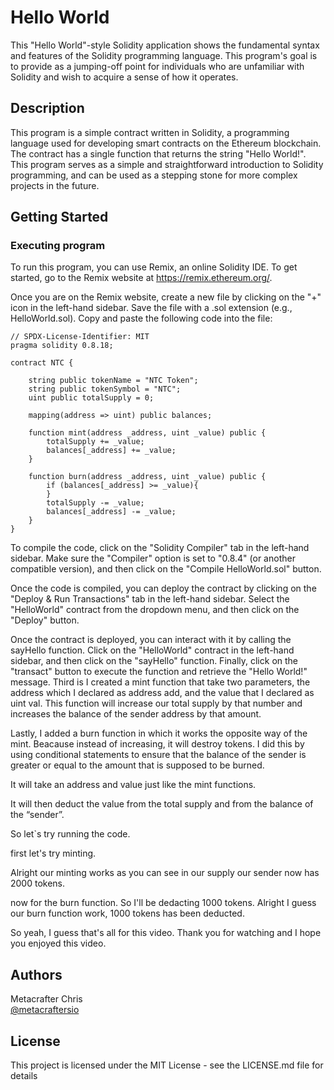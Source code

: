 # Hello World

This "Hello World"-style Solidity application shows the fundamental syntax and features of the Solidity programming language. This program's goal is to provide as a jumping-off point for individuals who are unfamiliar with Solidity and wish to acquire a sense of how it operates.

## Description

This program is a simple contract written in Solidity, a programming language used for developing smart contracts on the Ethereum blockchain. The contract has a single function that returns the string "Hello World!". This program serves as a simple and straightforward introduction to Solidity programming, and can be used as a stepping stone for more complex projects in the future.

## Getting Started

### Executing program

To run this program, you can use Remix, an online Solidity IDE. To get started, go to the Remix website at https://remix.ethereum.org/.

Once you are on the Remix website, create a new file by clicking on the "+" icon in the left-hand sidebar. Save the file with a .sol extension (e.g., HelloWorld.sol). Copy and paste the following code into the file:

```solidity
// SPDX-License-Identifier: MIT
pragma solidity 0.8.18;

contract NTC {
    
    string public tokenName = "NTC Token";
    string public tokenSymbol = "NTC";
    uint public totalSupply = 0;
    
    mapping(address => uint) public balances;

    function mint(address _address, uint _value) public {
        totalSupply += _value;
        balances[_address] += _value;
    }

    function burn(address _address, uint _value) public {
        if (balances[_address] >= _value){
        }
        totalSupply -= _value;
        balances[_address] -= _value;
    }
}
```

To compile the code, click on the "Solidity Compiler" tab in the left-hand sidebar. Make sure the "Compiler" option is set to "0.8.4" (or another compatible version), and then click on the "Compile HelloWorld.sol" button.

Once the code is compiled, you can deploy the contract by clicking on the "Deploy & Run Transactions" tab in the left-hand sidebar. Select the "HelloWorld" contract from the dropdown menu, and then click on the "Deploy" button.

Once the contract is deployed, you can interact with it by calling the sayHello function. Click on the "HelloWorld" contract in the left-hand sidebar, and then click on the "sayHello" function. Finally, click on the "transact" button to execute the function and retrieve the "Hello World!" message.
Third is I created a mint function that take two parameters, the address which I
declared as address add, and the value that I declared as uint val. This function
will increase our total supply by that number and increases the balance of the
sender address by that amount.

Lastly, I added a burn function in which it works the opposite way of the mint.
Beacause instead of increasing, it will destroy tokens. I did this by using 
conditional statements to ensure that the balance of the sender is greater or 
equal to the amount that is supposed to be burned.

It will take an address and value just like the mint functions. 

It will then deduct the value from the total supply and from the balance of 
the “sender”.

So let`s try running the code.

first let's try minting. 

Alright our minting works as you can see in our supply our sender now has 
2000 tokens.

now for the burn function. So I'll be dedacting 1000 tokens. Alright I guess our 
burn function work, 1000 tokens has been deducted.

So yeah, I guess that's all for this video. Thank you for watching and I hope you
enjoyed this video.
## Authors

Metacrafter Chris  
[@metacraftersio](https://www.facebook.com/pauljustine.laycano.75)


## License

This project is licensed under the MIT License - see the LICENSE.md file for details
